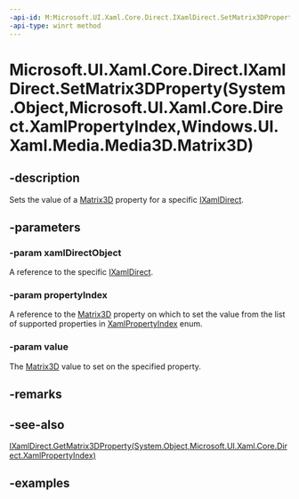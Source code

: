 ```yaml
---
-api-id: M:Microsoft.UI.Xaml.Core.Direct.IXamlDirect.SetMatrix3DProperty(System.Object,Microsoft.UI.Xaml.Core.Direct.XamlPropertyIndex,Windows.UI.Xaml.Media.Media3D.Matrix3D)
-api-type: winrt method
---
```


# Microsoft.UI.Xaml.Core.Direct.IXamlDirect.SetMatrix3DProperty(System.Object,Microsoft.UI.Xaml.Core.Direct.XamlPropertyIndex,Windows.UI.Xaml.Media.Media3D.Matrix3D)

<!--
public void SetMatrix3DProperty (object xamlDirectObject, Microsoft.UI.Xaml.Core.Direct.XamlPropertyIndex propertyIndex, Windows.UI.Xaml.Media.Media3D.Matrix3D value);
-->

## -description

Sets the value of a [Matrix3D](/uwp/api/windows.ui.xaml.media.media3d.matrix3d) property for a specific [IXamlDirect](ixamldirect.md).

## -parameters

### -param xamlDirectObject

A reference to the specific [IXamlDirect](ixamldirect.md).

### -param propertyIndex

A reference to the [Matrix3D](/uwp/api/windows.ui.xaml.media.media3d.matrix3d) property on which to set the value from the list of supported properties in [XamlPropertyIndex](xamlpropertyindex.md) enum.

### -param value

The [Matrix3D](/uwp/api/windows.ui.xaml.media.media3d.matrix3d) value to set on the specified property.

## -remarks

## -see-also

[IXamlDirect.GetMatrix3DProperty(System.Object,Microsoft.UI.Xaml.Core.Direct.XamlPropertyIndex)](ixamldirect_getmatrix3dproperty_1493775543.md)

## -examples
